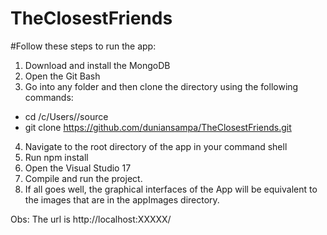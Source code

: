# TheClosestFriends

#Follow these steps to run the app:

1. Download and install the MongoDB
2. Open the Git Bash
3. Go into any folder and then clone the directory using the following commands:
  - cd /c/Users/<your user name>/source
  - git clone https://github.com/duniansampa/TheClosestFriends.git
4. Navigate to the root directory of the app in your command shell
5. Run npm install
6. Open the Visual Studio 17
7. Compile and run the project.
8. If all goes well, the graphical interfaces of the App will be 
   equivalent to the images that are in the appImages directory.
   
Obs: The url is http://localhost:XXXXX/

